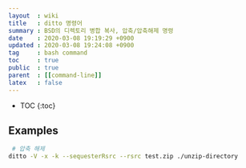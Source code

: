 ```yaml
---
layout  : wiki
title   : ditto 명령어
summary : BSD의 디렉토리 병합 복사, 압축/압축해제 명령
date    : 2020-03-08 19:19:29 +0900
updated : 2020-03-08 19:24:08 +0900
tag     : bash command
toc     : true
public  : true
parent  : [[command-line]]
latex   : false
---
```

* TOC
{:toc}

## Examples

```bash
 # 압축 해제
ditto -V -x -k --sequesterRsrc --rsrc test.zip ./unzip-directory
```
